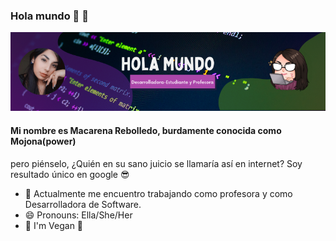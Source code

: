 ### Hola mundo 🧡 👋

<!--
**mojonapower/mojonapower** is a ✨ _special_ ✨ repository because its `README.md` (this file) appears on your GitHub profile.

Here are some ideas to get you started:

- 🔭 I’m currently working on ...
- 🌱 I’m currently learning ...
- 👯 I’m looking to collaborate on ...
- 🤔 I’m looking for help with ...
- 💬 Ask me about ...
- 📫 How to reach me: ...
- 😄 Pronouns: ...
- ⚡ Fun fact: ...
-->
<div>
<img src="./img/Diseño sin título (2).png"  width="800" />

#### Mi nombre es Macarena Rebolledo, burdamente conocida como Mojona(power) 
pero piénselo, ¿Quién en su sano juicio se llamaría así en internet? Soy resultado único en google 😎 
- 🔭 Actualmente me encuentro trabajando como profesora y como Desarrolladora de Software.
- 😄 Pronouns: Ella/She/Her
- 🥑 I'm Vegan  🥑

